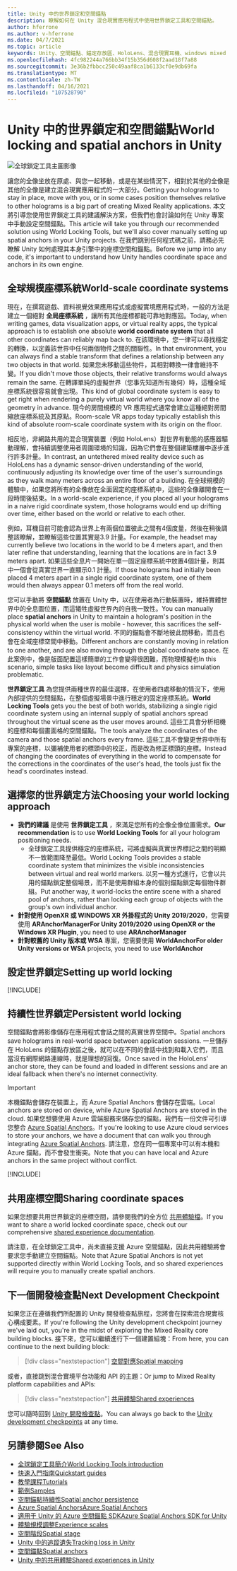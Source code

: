 ```yaml
---
title: Unity 中的世界鎖定和空間錨點
description: 瞭解如何在 Unity 混合現實應用程式中使用世界鎖定工具和空間錨點。
author: hferrone
ms.author: v-hferrone
ms.date: 04/7/2021
ms.topic: article
keywords: Unity、空間錨點、錨定存放區、HoloLens、混合現實耳機、windows mixed reality 耳機、虛擬實境耳機、世界鎖定工具、全像影像
ms.openlocfilehash: 4fc982244a766bb34f15b356d608f2aad18f7a88
ms.sourcegitcommit: 3e36b2fbbcc250c49aaf8ca1b6133cf0e9db69fa
ms.translationtype: MT
ms.contentlocale: zh-TW
ms.lasthandoff: 04/16/2021
ms.locfileid: "107528790"
---
```

# <a name="world-locking-and-spatial-anchors-in-unity"></a><span data-ttu-id="007b4-104">Unity 中的世界鎖定和空間錨點</span><span class="sxs-lookup"><span data-stu-id="007b4-104">World locking and spatial anchors in Unity</span></span>

![全球鎖定工具主圖影像](images/wlt-img-01.jpeg)

<span data-ttu-id="007b4-106">讓您的全像坐放在原處、與您一起移動，或是在某些情況下，相對於其他的全像是其他的全像是建立混合現實應用程式的一大部分。</span><span class="sxs-lookup"><span data-stu-id="007b4-106">Getting your holograms to stay in place, move with you, or in some cases position themselves relative to other holograms is a big part of creating Mixed Reality applications.</span></span> <span data-ttu-id="007b4-107">本文將引導您使用世界鎖定工具的建議解決方案，但我們也會討論如何在 Unity 專案中手動設定空間錨點。</span><span class="sxs-lookup"><span data-stu-id="007b4-107">This article will take you through our recommended solution using World Locking Tools, but we'll also cover manually setting up spatial anchors in your Unity projects.</span></span> <span data-ttu-id="007b4-108">在我們跳到任何程式碼之前，請務必先瞭解 Unity 如何處理其本身引擎中的座標空間和錨點。</span><span class="sxs-lookup"><span data-stu-id="007b4-108">Before we jump into any code, it's important to understand how Unity handles coordinate space and anchors in its own engine.</span></span>

## <a name="world-scale-coordinate-systems"></a><span data-ttu-id="007b4-109">全球規模座標系統</span><span class="sxs-lookup"><span data-stu-id="007b4-109">World-scale coordinate systems</span></span>

<span data-ttu-id="007b4-110">現在，在撰寫遊戲、資料視覺效果應用程式或虛擬實境應用程式時，一般的方法是建立一個絕對 **全局座標系統** ，讓所有其他座標都能可靠地對應回。</span><span class="sxs-lookup"><span data-stu-id="007b4-110">Today, when writing games, data visualization apps, or virtual reality apps, the typical approach is to establish one absolute **world coordinate system** that all other coordinates can reliably map back to.</span></span> <span data-ttu-id="007b4-111">在該環境中，您一律可以尋找穩定的轉換，以定義該世界中任何兩個物件之間的關聯性。</span><span class="sxs-lookup"><span data-stu-id="007b4-111">In that environment, you can always find a stable transform that defines a relationship between any two objects in that world.</span></span> <span data-ttu-id="007b4-112">如果您未移動這些物件，其相對轉換一律會維持不變。</span><span class="sxs-lookup"><span data-stu-id="007b4-112">If you didn't move those objects, their relative transforms would always remain the same.</span></span> <span data-ttu-id="007b4-113">在轉譯單純的虛擬世界（您事先知道所有幾何）時，這種全域座標系統很容易就會出現。</span><span class="sxs-lookup"><span data-stu-id="007b4-113">This kind of global coordinate system is easy to get right when rendering a purely virtual world where you know all of the geometry in advance.</span></span> <span data-ttu-id="007b4-114">現今的房間規模的 VR 應用程式通常會建立這種絕對房間縮放座標系統及其原點。</span><span class="sxs-lookup"><span data-stu-id="007b4-114">Room-scale VR apps today typically establish this kind of absolute room-scale coordinate system with its origin on the floor.</span></span>

<span data-ttu-id="007b4-115">相反地，非網路共用的混合現實裝置（例如 HoloLens）對世界有動態的感應器驅動理解，會持續調整使用者周圍環境的知識，因為它們會在整個建築樓層中逐步進行許多計量。</span><span class="sxs-lookup"><span data-stu-id="007b4-115">In contrast, an untethered mixed reality device such as HoloLens has a dynamic sensor-driven understanding of the world, continuously adjusting its knowledge over time of the user's surroundings as they walk many meters across an entire floor of a building.</span></span> <span data-ttu-id="007b4-116">在全球規模的體驗中，如果您將所有的全像放在全面固定的座標系統中，這些的全像離開會在一段時間後結束。</span><span class="sxs-lookup"><span data-stu-id="007b4-116">In a world-scale experience, if you placed all your holograms in a naive rigid coordinate system, those holograms would end up drifting over time, either based on the world or relative to each other.</span></span>

<span data-ttu-id="007b4-117">例如，耳機目前可能會認為世界上有兩個位置彼此之間有4個度量，然後在稍後調整該瞭解，並瞭解這些位置其實是3.9 計量。</span><span class="sxs-lookup"><span data-stu-id="007b4-117">For example, the headset may currently believe two locations in the world to be 4 meters apart, and then later refine that understanding, learning that the locations are in fact 3.9 meters apart.</span></span> <span data-ttu-id="007b4-118">如果這些全息片一開始在單一固定座標系統中放置4個計量，則其中一個會從真實世界一直顯示0.1 計量。</span><span class="sxs-lookup"><span data-stu-id="007b4-118">If those holograms had initially been placed 4 meters apart in a single rigid coordinate system, one of them would then always appear 0.1 meters off from the real world.</span></span>

<span data-ttu-id="007b4-119">您可以手動將 **空間錨點** 放置在 Unity 中，以在使用者為行動裝置時，維持實體世界中的全息圖位置，而這犧牲虛擬世界內的自我一致性。</span><span class="sxs-lookup"><span data-stu-id="007b4-119">You can manually place **spatial anchors** in Unity to maintain a hologram's position in the physical world when the user is mobile - however, this sacrifices the self-consistency within the virtual world.</span></span> <span data-ttu-id="007b4-120">不同的錨點會不斷地彼此間移動，而且也會在全域座標空間中移動。</span><span class="sxs-lookup"><span data-stu-id="007b4-120">Different anchors are constantly moving in relation to one another, and are also moving through the global coordinate space.</span></span> <span data-ttu-id="007b4-121">在此案例中，像是版面配置這樣簡單的工作會變得很困難，而物理模擬也</span><span class="sxs-lookup"><span data-stu-id="007b4-121">In this scenario, simple tasks like layout become difficult and physics simulation problematic.</span></span>

<span data-ttu-id="007b4-122">**世界鎖定工具** 為您提供兩種世界的最佳選擇，在使用者四處移動的情況下，使用內部提供的空間錨點，在整個虛擬場景中進行穩定的固定座標系統。</span><span class="sxs-lookup"><span data-stu-id="007b4-122">**World Locking Tools** gets you the best of both worlds, stabilizing a single rigid coordinate system using an internal supply of spatial anchors spread throughout the virtual scene as the user moves around.</span></span> <span data-ttu-id="007b4-123">這些工具會分析相機的座標和每個畫面格的空間錨點。</span><span class="sxs-lookup"><span data-stu-id="007b4-123">The tools analyze the coordinates of the camera and those spatial anchors every frame.</span></span> <span data-ttu-id="007b4-124">這些工具不會變更世界中所有專案的座標，以彌補使用者的標頭中的校正，而是改為修正標頭的座標。</span><span class="sxs-lookup"><span data-stu-id="007b4-124">Instead of changing the coordinates of everything in the world to compensate for the corrections in the coordinates of the user's head, the tools just fix the head's coordinates instead.</span></span>

## <a name="choosing-your-world-locking-approach"></a><span data-ttu-id="007b4-125">選擇您的世界鎖定方法</span><span class="sxs-lookup"><span data-stu-id="007b4-125">Choosing your world locking approach</span></span>

* <span data-ttu-id="007b4-126">**我們的建議** 是使用 **世界鎖定工具** ，來滿足您所有的全像全像位置需求。</span><span class="sxs-lookup"><span data-stu-id="007b4-126">**Our recommendation** is to use **World Locking Tools** for all your hologram positioning needs.</span></span> 
    * <span data-ttu-id="007b4-127">全球鎖定工具提供穩定的座標系統，可將虛擬與真實世界標記之間的明顯不一致範圍降至最低。</span><span class="sxs-lookup"><span data-stu-id="007b4-127">World Locking Tools provides a stable coordinate system that minimizes the visible inconsistencies between virtual and real world markers.</span></span> <span data-ttu-id="007b4-128">以另一種方式進行，它會以共用的錨點鎖定整個場景，而不是使用群組本身的個別錨點鎖定每個物件群組。</span><span class="sxs-lookup"><span data-stu-id="007b4-128">Put another way, it world-locks the entire scene with a shared pool of anchors, rather than locking each group of objects with the group's own individual anchor.</span></span>
* <span data-ttu-id="007b4-129">**針對使用 OpenXR 或 WINDOWS XR 外掛程式的 Unity 2019/2020**，您需要使用 **ARAnchorManager**</span><span class="sxs-lookup"><span data-stu-id="007b4-129">**For Unity 2019/2020 using OpenXR or the Windows XR Plugin**, you need to use **ARAnchorManager**</span></span>
* <span data-ttu-id="007b4-130">**針對較舊的 Unity 版本或 WSA** 專案，您需要使用 **WorldAnchor**</span><span class="sxs-lookup"><span data-stu-id="007b4-130">**For older Unity versions or WSA** projects, you need to use **WorldAnchor**</span></span>

## <a name="setting-up-world-locking"></a><span data-ttu-id="007b4-131">設定世界鎖定</span><span class="sxs-lookup"><span data-stu-id="007b4-131">Setting up world locking</span></span> 

[!INCLUDE[](includes/world-locking/world-locking-setup.md)]

## <a name="persistent-world-locking"></a><span data-ttu-id="007b4-132">持續性世界鎖定</span><span class="sxs-lookup"><span data-stu-id="007b4-132">Persistent world locking</span></span>

<span data-ttu-id="007b4-133">空間錨點會將影像儲存在應用程式會話之間的真實世界空間中。</span><span class="sxs-lookup"><span data-stu-id="007b4-133">Spatial anchors save holograms in real-world space between application sessions.</span></span> <span data-ttu-id="007b4-134">一旦儲存在 HoloLens 的錨點存放區之後，就可以在不同的會話中找到和載入它們，而且當沒有網際網路連線時，就是理想的回復。</span><span class="sxs-lookup"><span data-stu-id="007b4-134">Once saved in the HoloLens' anchor store, they can be found and loaded in different sessions and are an ideal fallback when there's no internet connectivity.</span></span>

> [!IMPORTANT]
> <span data-ttu-id="007b4-135">本機錨點會儲存在裝置上，而 Azure Spatial Anchors 會儲存在雲端。</span><span class="sxs-lookup"><span data-stu-id="007b4-135">Local anchors are stored on device, while Azure Spatial Anchors are stored in the cloud.</span></span> <span data-ttu-id="007b4-136">如果您想要使用 Azure 雲端服務來儲存您的錨點，我們有一份文件可引導您整合 [Azure Spatial Anchors](../mixed-reality-cloud-services.md#azure-spatial-anchors)。</span><span class="sxs-lookup"><span data-stu-id="007b4-136">If you're looking to use Azure cloud services to store your anchors, we have a document that can walk you through integrating [Azure Spatial Anchors](../mixed-reality-cloud-services.md#azure-spatial-anchors).</span></span> <span data-ttu-id="007b4-137">請注意，您在同一個專案中可以有本機和 Azure 錨點，而不會發生衝突。</span><span class="sxs-lookup"><span data-stu-id="007b4-137">Note that you can have local and Azure anchors in the same project without conflict.</span></span>

[!INCLUDE[](includes/world-locking/world-locking-persistence.md)]

## <a name="sharing-coordinate-spaces"></a><span data-ttu-id="007b4-138">共用座標空間</span><span class="sxs-lookup"><span data-stu-id="007b4-138">Sharing coordinate spaces</span></span> 

<span data-ttu-id="007b4-139">如果您想要共用世界鎖定的座標空間，請參閱我們的全方位 [共用體驗檔](shared-experiences-in-unity.md)。</span><span class="sxs-lookup"><span data-stu-id="007b4-139">If you want to share a world locked coordinate space, check out our comprehensive [shared experience documentation](shared-experiences-in-unity.md).</span></span>

<span data-ttu-id="007b4-140">請注意，在全球鎖定工具中，尚未直接支援 Azure 空間錨點，因此共用體驗將會要求您手動建立空間錨點。</span><span class="sxs-lookup"><span data-stu-id="007b4-140">Note that Azure Spatial Anchors is not yet supported directly within World Locking Tools, and so shared experiences will require you to manually create spatial anchors.</span></span>

## <a name="next-development-checkpoint"></a><span data-ttu-id="007b4-141">下一個開發檢查點</span><span class="sxs-lookup"><span data-stu-id="007b4-141">Next Development Checkpoint</span></span>

<span data-ttu-id="007b4-142">如果您正在遵循我們所配置的 Unity 開發檢查點旅程，您將會在探索混合現實核心構成要素。</span><span class="sxs-lookup"><span data-stu-id="007b4-142">If you're following the Unity development checkpoint journey we've laid out, you're in the midst of exploring the Mixed Reality core building blocks.</span></span> <span data-ttu-id="007b4-143">接下來，您可以繼續進行下一個建置組塊：</span><span class="sxs-lookup"><span data-stu-id="007b4-143">From here, you can continue to the next building block:</span></span>

> [!div class="nextstepaction"]
> [<span data-ttu-id="007b4-144">空間對應</span><span class="sxs-lookup"><span data-stu-id="007b4-144">Spatial mapping</span></span>](spatial-mapping-in-unity.md)

<span data-ttu-id="007b4-145">或者，直接跳到混合實境平台功能和 API 的主題：</span><span class="sxs-lookup"><span data-stu-id="007b4-145">Or jump to Mixed Reality platform capabilities and APIs:</span></span>

> [!div class="nextstepaction"]
> [<span data-ttu-id="007b4-146">共用體驗</span><span class="sxs-lookup"><span data-stu-id="007b4-146">Shared experiences</span></span>](shared-experiences-in-unity.md)

<span data-ttu-id="007b4-147">您可以隨時回到 [Unity 開發檢查點](unity-development-overview.md#2-core-building-blocks)。</span><span class="sxs-lookup"><span data-stu-id="007b4-147">You can always go back to the [Unity development checkpoints](unity-development-overview.md#2-core-building-blocks) at any time.</span></span>

## <a name="see-also"></a><span data-ttu-id="007b4-148">另請參閱</span><span class="sxs-lookup"><span data-stu-id="007b4-148">See Also</span></span>
* [<span data-ttu-id="007b4-149">全球鎖定工具簡介</span><span class="sxs-lookup"><span data-stu-id="007b4-149">World Locking Tools introduction</span></span>](https://microsoft.github.io/MixedReality-WorldLockingTools-Unity/DocGen/Documentation/IntroFAQ.html)
* [<span data-ttu-id="007b4-150">快速入門指南</span><span class="sxs-lookup"><span data-stu-id="007b4-150">Quickstart guides</span></span>](https://microsoft.github.io/MixedReality-WorldLockingTools-Unity/DocGen/Documentation/HowTos/QuickStart.html)
* [<span data-ttu-id="007b4-151">教學課程</span><span class="sxs-lookup"><span data-stu-id="007b4-151">Tutorials</span></span>](https://microsoft.github.io/MixedReality-WorldLockingTools-Samples/Tutorial/01_Minimal/01_Minimal.html)
* [<span data-ttu-id="007b4-152">範例</span><span class="sxs-lookup"><span data-stu-id="007b4-152">Samples</span></span>](https://microsoft.github.io/MixedReality-WorldLockingTools-Unity/DocGen/Documentation/HowTos/SampleApplications.html)
* [<span data-ttu-id="007b4-153">空間錨點持續性</span><span class="sxs-lookup"><span data-stu-id="007b4-153">Spatial anchor persistence</span></span>](../../design/coordinate-systems.md#spatial-anchor-persistence)
* <span data-ttu-id="007b4-154"><a href="/azure/spatial-anchors" target="_blank">Azure Spatial Anchors</a></span><span class="sxs-lookup"><span data-stu-id="007b4-154"><a href="/azure/spatial-anchors" target="_blank">Azure Spatial Anchors</a></span></span>
* <span data-ttu-id="007b4-155"><a href="/dotnet/api/Microsoft.Azure.SpatialAnchors" target="_blank">適用于 Unity 的 Azure 空間錨點 SDK</a></span><span class="sxs-lookup"><span data-stu-id="007b4-155"><a href="/dotnet/api/Microsoft.Azure.SpatialAnchors" target="_blank">Azure Spatial Anchors SDK for Unity</a></span></span>
* [<span data-ttu-id="007b4-156">體驗規模調整</span><span class="sxs-lookup"><span data-stu-id="007b4-156">Experience scales</span></span>](../../design/coordinate-systems.md#mixed-reality-experience-scales)
* [<span data-ttu-id="007b4-157">空間階段</span><span class="sxs-lookup"><span data-stu-id="007b4-157">Spatial stage</span></span>](../../design/coordinate-systems.md#stage-frame-of-reference)
* [<span data-ttu-id="007b4-158">Unity 中的追蹤遺失</span><span class="sxs-lookup"><span data-stu-id="007b4-158">Tracking loss in Unity</span></span>](tracking-loss-in-unity.md)
* [<span data-ttu-id="007b4-159">空間錨點</span><span class="sxs-lookup"><span data-stu-id="007b4-159">Spatial anchors</span></span>](../../design/spatial-anchors.md)
* [<span data-ttu-id="007b4-160">Unity 中的共用體驗</span><span class="sxs-lookup"><span data-stu-id="007b4-160">Shared experiences in Unity</span></span>](shared-experiences-in-unity.md)
